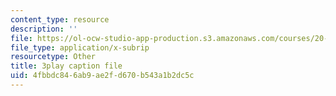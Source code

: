 ```yaml
---
content_type: resource
description: ''
file: https://ol-ocw-studio-app-production.s3.amazonaws.com/courses/20-219-becoming-the-next-bill-nye-writing-and-hosting-the-educational-show-january-iap-2015/4fbbdc846ab9ae2fd670b543a1b2dc5c_zIkFlvzJLNY.srt
file_type: application/x-subrip
resourcetype: Other
title: 3play caption file
uid: 4fbbdc84-6ab9-ae2f-d670-b543a1b2dc5c
---
```

